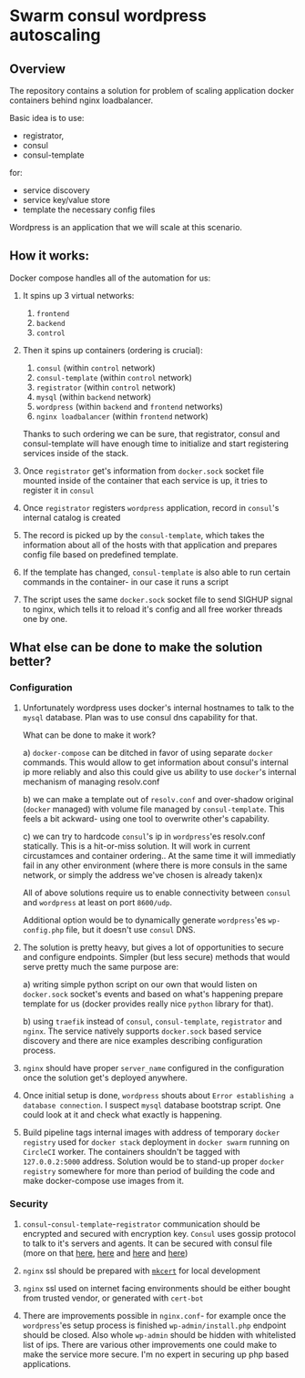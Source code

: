 # Swarm consul wordpress autoscaling

## Overview

The repository contains a solution for problem of scaling application docker containers behind nginx loadbalancer.

Basic idea is to use:
 * registrator,
 * consul
 * consul-template

for:
 * service discovery
 * service key/value store
 * template the necessary config files

Wordpress is an application that we will scale at this scenario.

## How it works:

Docker compose handles all of the automation for us:

1. It spins up 3 virtual networks:
    1. `frontend`
    2. `backend`
    3. `control`

2. Then it spins up containers (ordering is crucial):
    1. `consul`                 (within `control` network)
    2. `consul-template`        (within `control` network)
    3. `registrator`            (within `control` network)
    4. `mysql`                  (within `backend` network)
    5. `wordpress`              (within `backend` and `frontend` networks)
    6. `nginx loadbalancer`     (within `frontend` network)

    Thanks to such ordering we can be sure, that registrator, consul and consul-template will have enough time to initialize and start registering services inside of the stack.

3. Once `registrator` get's information from `docker.sock` socket file mounted inside of the container that each service is up, it tries to register it in `consul`

4. Once `registrator` registers `wordpress` application, record in `consul`'s internal catalog is created

5. The record is picked up by the `consul-template`, which takes the information about all of the hosts with that application and prepares config file based on predefined template.

6. If the template has changed, `consul-template` is also able to run certain commands in the container- in our case it runs a script

7. The script uses the same `docker.sock` socket file to send SIGHUP signal to nginx, which tells it to reload it's config and all free worker threads one by one.

## What else can be done to make the solution better?

### Configuration

1. Unfortunately wordpress uses docker's internal hostnames to talk to the `mysql` database. Plan was to use consul dns capability for that.

    What can be done to make it work?

    a) `docker-compose` can be ditched in favor of using separate `docker` commands. This would allow to get information about consul's internal ip more reliably and also this could give us ability to use `docker`'s internal mechanism of managing resolv.conf

    b) we can make a template out of `resolv.conf` and over-shadow original (`docker` managed) with volume file managed by `consul-template`. This feels a bit ackward- using one tool to overwrite other's capability.

    c) we can try to hardcode `consul`'s ip in `wordpress`'es resolv.conf statically. This is a hit-or-miss solution. It will work in current circustamces and container ordering.. At the same time it will immediatly fail in any other environment (where there is more consuls in the same network, or simply the address we've chosen is already taken)x

    All of above solutions require us to enable connectivity between `consul` and `wordpress` at least on port `8600/udp`.

    Additional option would be to dynamically generate `wordpress`'es `wp-config.php` file, but it doesn't use `consul` DNS.

2. The solution is pretty heavy, but gives a lot of opportunities to secure and configure endpoints. Simpler (but less secure) methods that would serve pretty much the same purpose are:
    
    a) writing simple python script on our own that would listen on `docker.sock` socket's events and based on what's happening prepare template for us (docker provides really nice `python` library for that).

    b) using `traefik` instead of `consul`, `consul-template`, `registrator` and `nginx`. The service natively supports `docker.sock` based service discovery and there are nice examples describing configuration process.

3. `nginx` should have proper `server_name` configured in the configuration once the solution get's deployed anywhere.

4. Once initial setup is done, `wordpress` shouts about `Error establishing a database connection`. I suspect `mysql` database bootstrap script. One could look at it and check what exactly is happening.

5. Build pipeline tags internal images with address of temporary `docker registry` used for `docker stack` deployment in `docker swarm` running on `CircleCI` worker. The containers shouldn't be tagged with `127.0.0.2:5000` address. Solution would be to stand-up proper `docker registry` somewhere for more than period of building the code and make docker-compose use images from it.

### Security

1. `consul`-`consul-template`-`registrator` communication should be encrypted and secured with encryption key. `Consul` uses gossip protocol to talk to it's servers and agents. It can be secured with consul file (more on that [here](https://www.consul.io/docs/agent/options.html#_encrypt), [here](https://www.consul.io/docs/agent/options.html#ca_file) and [here](https://www.consul.io/docs/agent/options.html#verify_incoming) and [here](https://www.consul.io/docs/agent/options.html#verify_outgoing))

2. `nginx` ssl should be prepared with [`mkcert`](https://github.com/FiloSottile/mkcert) for local development

3. `nginx` ssl used on internet facing environments should be either bought from trusted vendor, or generated with `cert-bot`

4. There are improvements possible in `nginx.conf`- for example once the `wordpress`'es setup process is finished `wp-admin/install.php` endpoint should be closed. Also whole `wp-admin` should be hidden with whitelisted list of ips. There are various other improvements one could make to make the service more secure. I'm no expert in securing up php based applications.